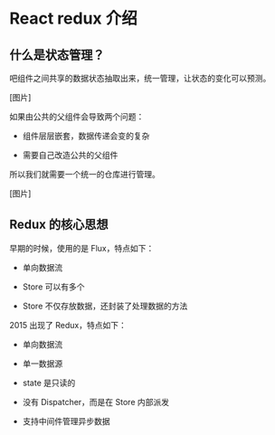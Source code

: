 # React redux 介绍

## 什么是状态管理？

吧组件之间共享的数据状态抽取出来，统一管理，让状态的变化可以预测。

[图片]

如果由公共的父组件会导致两个问题：

- 组件层层嵌套，数据传递会变的复杂

- 需要自己改造公共的父组件

所以我们就需要一个统一的仓库进行管理。

[图片]

## Redux 的核心思想

早期的时候，使用的是 Flux，特点如下：

- 单向数据流

- Store 可以有多个

- Store 不仅存放数据，还封装了处理数据的方法

2015 出现了 Redux，特点如下：

- 单向数据流

- 单一数据源

- state 是只读的

- 没有 Dispatcher，而是在 Store 内部派发

- 支持中间件管理异步数据